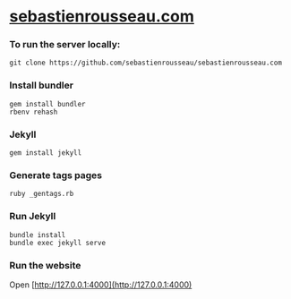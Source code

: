 # [sebastienrousseau.com](https://sebastienrousseau.com)

### To run the server locally:
```
git clone https://github.com/sebastienrousseau/sebastienrousseau.com
```

### Install bundler
```
gem install bundler
rbenv rehash
```

### Jekyll
```
gem install jekyll
```

### Generate tags pages
```
ruby _gentags.rb
```

### Run Jekyll
```
bundle install
bundle exec jekyll serve
```

### Run the website
Open [http://127.0.0.1:4000](http://127.0.0.1:4000)
